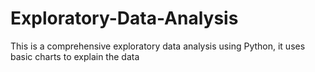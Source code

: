 # Exploratory-Data-Analysis
This is a comprehensive exploratory data analysis using Python, it uses basic charts to explain the data
